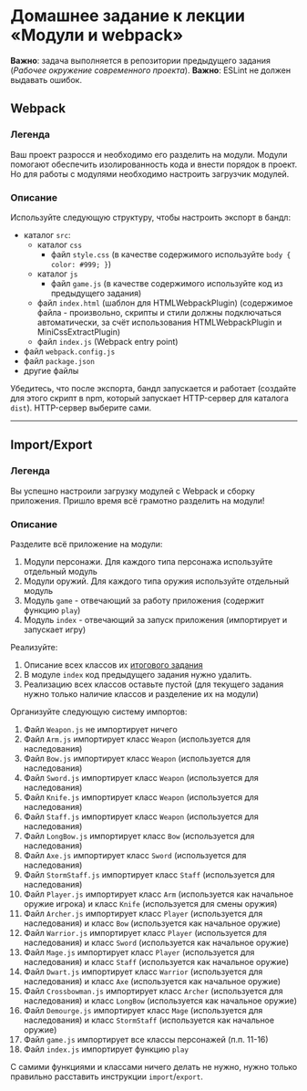 # Домашнее задание к лекции «Модули и webpack»

**Важно**: задача выполняется в репозитории предыдущего задания (*Рабочее окружение современного проекта*).
**Важно**: ESLint не должен выдавать ошибок.

## Webpack

### Легенда

Ваш проект разросся и необходимо его разделить на модули. Модули помогают обеспечить изолированность кода и внести порядок в проект. Но для работы с модулями необходимо настроить загрузчик модулей.

### Описание

Используйте следующую структуру, чтобы настроить экспорт в бандл:
- каталог `src`:
  - каталог `css`
    - файл `style.css` (в качестве содержимого используйте `body { color: #999; }`)
  - каталог `js`
    - файл `game.js` (в качестве содержимого используйте код из предыдущего задания)
  - файл `index.html` (шаблон для HTMLWebpackPlugin) (содержимое файла - произвольно, скрипты и стили должны подключаться автоматически, за счёт использования HTMLWebpackPlugin и MiniCssExtractPlugin)
  - файл `index.js` (Webpack entry point)
- файл `webpack.config.js`
- файл `package.json`
- другие файлы

Убедитесь, что после экспорта, бандл запускается и работает (создайте для этого скрипт в npm, который запускает HTTP-сервер для каталога `dist`). HTTP-сервер выберите сами.

---

## Import/Export

### Легенда

Вы успешно настроили загрузку модулей с Webpack и сборку приложения. Пришло время всё грамотно разделить на модули!

### Описание

Разделите всё приложение на модули:
1. Модули персонажи. Для каждого типа персонажа используйте отдельный модуль
2. Модули оружий. Для каждого типа оружия используйте отдельный модуль
3. Модуль `game` - отвечающий за работу приложения (содержит функцию `play`)
4. Модуль `index` - отвечающий за запуск приложения (импортирует и запускает игру)

Реализуйте:
1. Описание всех классов их [итогового задания](../5%20Итоговое%20задание/README.md)
2. В модуле `index` код предыдущего задания нужно удалить.
3. Реализацию всех классов оставьте пустой (для текущего задания нужно только наличие классов и разделение их на модули)

Организуйте следующую систему импортов:
1. Файл `Weapon.js` не импортирует ничего
2. Файл `Arm.js` импортирует класс `Weapon` (используется для наследования)
3. Файл `Bow.js` импортирует класс `Weapon` (используется для наследования)
4. Файл `Sword.js` импортирует класс `Weapon` (используется для наследования)
5. Файл `Knife.js` импортирует класс `Weapon` (используется для наследования)
6. Файл `Staff.js` импортирует класс `Weapon` (используется для наследования)
7. Файл `LongBow.js` импортирует класс `Bow` (используется для наследования)
8. Файл `Axe.js` импортирует класс `Sword` (используется для наследования)
9. Файл `StormStaff.js` импортирует класс `Staff` (используется для наследования)
10. Файл `Player.js` импортирует класс `Arm` (используется как начальное оружие игрока) и класс `Knife` (используется для смены оружия)
11. Файл `Archer.js` импортирует класс `Player` (используется для наследования) и класс `Bow` (используется как начальное оружие)
12. Файл `Warrior.js` импортирует класс `Player` (используется для наследования) и класс `Sword` (используется как начальное оружие)
13. Файл `Mage.js` импортирует класс `Player` (используется для наследования) и класс `Staff` (используется как начальное оружие)
14. Файл `Dwart.js` импортирует класс `Warrior` (используется для наследования) и класс `Axe` (используется как начальное оружие)
15. Файл `Crossbowman.js` импортирует класс `Archer` (используется для наследования) и класс `LongBow` (используется как начальное оружие)
16. Файл `Demourge.js` импортирует класс `Mage` (используется для наследования) и класс `StormStaff` (используется как начальное оружие)
17. Файл `game.js` импортирует все классы персонажей (п.п. 11-16)
18. Файл `index.js` импортирует функцию `play`

С самими функциями и классами ничего делать не нужно, нужно только правильно расставить инструкции `import`/`export`.